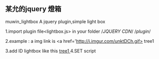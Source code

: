 某允的jquery 燈箱 
-----------------
muwin_lightbox
A jquery plugin,simple light box



1.import plugin file<lightbox.js> in your folder
	 	<script src='http://ajax.googleapis.com/ajax/libs/jquery/1.11.1/jquery.min.js'></script>/*JQUERY CDN*/
		<script src='js/lightbox.js'></script>/*plugin*/

2.example : a img link is
		<a href='http://i.imgur.com/unktDCh.gif>
		tree1
		</a>
  
3.add ID lightbox like this
		<a href='http://i.imgur.com/unktDCh.gif' id='lightbox'>
		tree1
		</a>
4.SET script
		<script>
		$(function(){
			$('#lightbox').my_lightbox();
		});
		</script>
